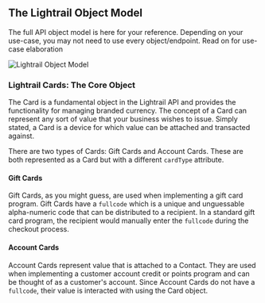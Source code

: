 ## The Lightrail Object Model
The full API object model is here for your reference. Depending on your use-case, you may not need to use every object/endpoint. Read on for use-case elaboration

![Lightrail Object Model](http://resources.giftbit.com/api/embeddedimages/Lightrail_Object_Model_(stacked).png)

### Lightrail Cards: The Core Object

The Card is a fundamental object in the Lightrail API and provides the functionality for managing branded currency. 
The concept of a Card can represent any sort of value that your business wishes to issue. 
Simply stated, a Card is a device for which value can be attached and transacted against. 

There are two types of Cards: Gift Cards and Account Cards. These are both represented as a Card but with a different `cardType` attribute. 

#### Gift Cards

Gift Cards, as you might guess, are used when implementing a gift card program. Gift Cards have a `fullcode` which is a unique and unguessable alpha-numeric code that can be distributed to a recipient. 
In a standard gift card program, the recipient would manually enter the `fullcode` during the checkout process.

#### Account Cards

Account Cards represent value that is attached to a Contact. 
They are used when implementing a customer account credit or points program and can be thought of as a customer's account.
Since Account Cards do not have a `fullcode`, their value is interacted with using the Card object. 
